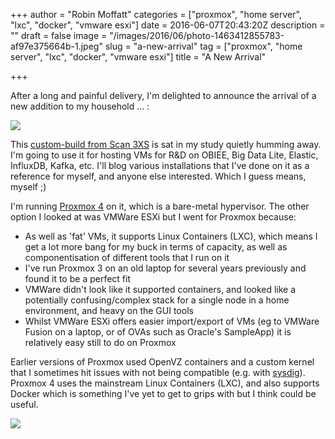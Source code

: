 +++
author = "Robin Moffatt"
categories = ["proxmox", "home server", "lxc", "docker", "vmware esxi"]
date = 2016-06-07T20:43:20Z
description = ""
draft = false
image = "/images/2016/06/photo-1463412855783-af97e375664b-1.jpeg"
slug = "a-new-arrival"
tag = ["proxmox", "home server", "lxc", "docker", "vmware esxi"]
title = "A New Arrival"

+++

After a long and painful delivery, I'm delighted to announce the arrival of a new addition to my household ... : 

![](/images/2016/06/IMG_3813.jpg)

This [custom-build from Scan 3XS](https://www.scan.co.uk/3xs/shared/98f6ed5b-7fc4-492c-b66c-3c0e4117dd9c) is sat in my study quietly humming away. I'm going to use it for hosting VMs for R&D on OBIEE, Big Data Lite, Elastic, InfluxDB, Kafka, etc. 
I'll blog various installations that I've done on it as a reference for myself, and anyone else interested. Which I guess means, myself ;)

I'm running [Proxmox 4](https://www.proxmox.com/en/) on it, which is a bare-metal hypervisor. The other option I looked at was VMWare ESXi but I went for Proxmox because: 

- As well as 'fat' VMs, it supports Linux Containers (LXC), which means I get a lot more bang for my buck in terms of capacity, as well as componentisation of different tools that I run on it
- I've run Proxmox 3 on an old laptop for several years previously and found it to be a perfect fit
- VMWare didn't look like it supported containers, and looked like a potentially confusing/complex stack for a single node in a home environment, and heavy on the GUI tools
- Whilst VMWare ESXi offers easier import/export of VMs (eg to VMWare Fusion on a laptop, or of OVAs such as Oracle's SampleApp) it is relatively easy still to do on Proxmox

Earlier versions of Proxmox used OpenVZ containers and a custom kernel that I sometimes hit issues with not being compatible (e.g. with [sysdig](https://github.com/draios/sysdig/issues/415)). Proxmox 4 uses the mainstream Linux Containers (LXC), and also supports Docker which is something I've yet to get to grips with but I think could be useful. 

![](/images/2016/06/proxmox01.png)
